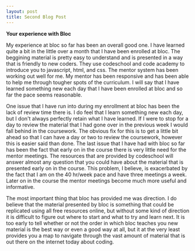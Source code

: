 ```yaml
---
layout: post
title: Second Blog Post
--- 
```

**Your experience with Bloc**

My experience at bloc so far has been an overall good one. I have learned quite a bit in the little over a month that I have been enrolled at bloc. The beggining material is pretty easy to understand and is presented in a way that is friendly to new coders. They use codeschool and code academy to introduce you to javascript, html, and css. The mentor system has been working out well for me. My mentor has been responsive and has been able to help me through tougher spots of the curriculum. I will say that I have learned something new each day that I have been enrolled at bloc and so far the pace seems reasonable.

One issue that I have run into during my enrollment at bloc has been the lack of review time there is. 
I do feel that I learn something new each day, but I don't always perfectly retain what I have learned. If I were to stop for a day to review the material that I had gone over in the previous week I would fall behind in the coursework. The obvious fix for this is to get a little bit ahead so that I can have a day or two to review the coursework, however this is easier said than done. The last issue that I have had with bloc so far has been the fact that early on in the course there is very little need for the mentor meetings. The resources that are provided by codeschool will answer almost any question that you could have about the material that is presented early on in the course. This problem, I believe, is exacerbated by the fact that I am on the 40 hr/week pace and have three meetings a week. Later on in the course the mentor meetings become much more useful and informative. 
	
The most important thing that bloc has provided me was direction. I do believe that the material presented by bloc is something that could be replicated using all free resources online, but without some kind of direction it is difficult to figure out where to start and what to try and learn next. It is too early to tell whether or not the order in which bloc teaches you new material is the best way or even a good way at all, but it at the very least provides you a map to navigate through the vast amount of material that is out there on the internet today about coding.